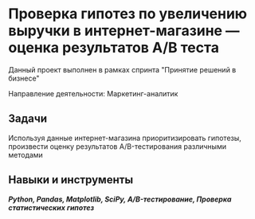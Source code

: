 ﻿# Проверка гипотез по увеличению выручки в интернет-магазине — оценка результатов A/B теста

Данный проект выполнен в рамках спринта "Принятие решений в бизнесе"


Направление деятельности: Маркетинг-аналитик

## Задачи
Используя данные интернет-магазина приоритизировать гипотезы, произвести оценку результатов A/B-тестирования различными методами


## Навыки и инструменты
***Python, Pandas, Matplotlib, SciPy, A/B-тестирование, Проверка статистических гипотез***